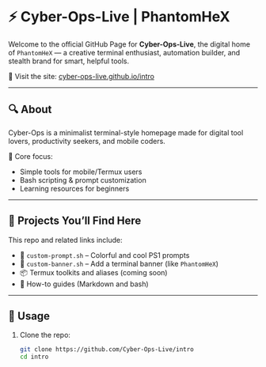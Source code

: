 # ⚡ Cyber-Ops-Live | PhantomHeX

Welcome to the official GitHub Page for **Cyber-Ops-Live**, the digital home of `PhantomHeX` — a creative terminal enthusiast, automation builder, and stealth brand for smart, helpful tools.

🔗 Visit the site: [cyber-ops-live.github.io/intro](https://cyber-ops-live.github.io/intro)

---

## 🔍 About

Cyber-Ops is a minimalist terminal-style homepage made for digital tool lovers, productivity seekers, and mobile coders.

🧠 Core focus:
- Simple tools for mobile/Termux users
- Bash scripting & prompt customization
- Learning resources for beginners

---

## 📂 Projects You’ll Find Here

This repo and related links include:

- 🎨 `custom-prompt.sh` – Colorful and cool PS1 prompts
- 🔐 `custom-banner.sh` – Add a terminal banner (like `PhantomHeX`)
- 📦 Termux toolkits and aliases (coming soon)
- 📘 How-to guides (Markdown and bash)

---

## 🚀 Usage

1. Clone the repo:
   ```bash
   git clone https://github.com/Cyber-Ops-Live/intro
   cd intro
